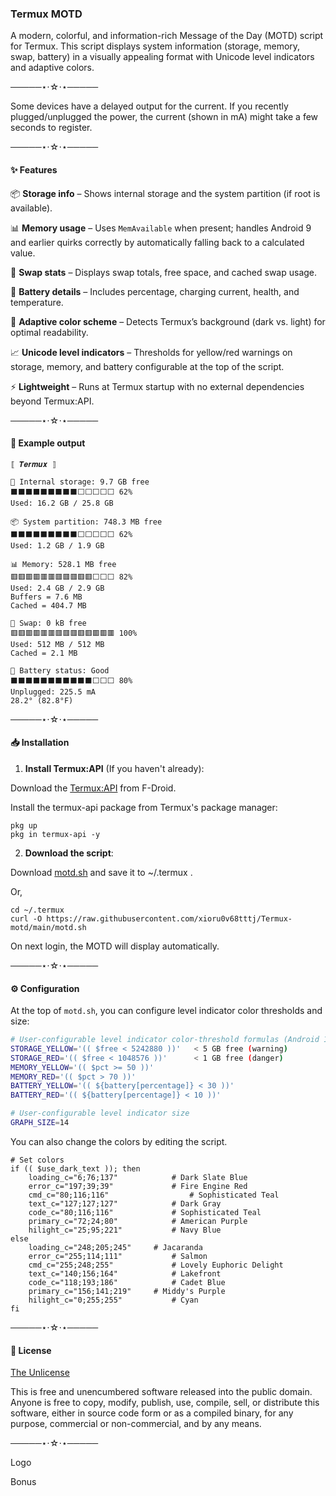 ### Termux MOTD

A modern, colorful, and information-rich Message of the Day (MOTD) script for Termux.
This script displays system information (storage, memory, swap, battery) in a visually appealing format with Unicode level indicators and adaptive colors.

─────⋆⋅☆⋅⋆─────

Some devices have a delayed output for the current.
If you recently plugged/unplugged the power, the current (shown in mA) might take a few seconds to register.

─────⋆⋅☆⋅⋆─────

#### ✨ Features

📦 **Storage info** – Shows internal storage and the system partition (if root is available).

📊 **Memory usage** – Uses `MemAvailable` when present; handles Android 9 and earlier quirks correctly by automatically falling back to a calculated value.

📜 **Swap stats** – Displays swap totals, free space, and cached swap usage.

🔋 **Battery details** – Includes percentage, charging current, health, and temperature.

🎨 **Adaptive color scheme** – Detects Termux’s background (dark vs. light) for optimal readability.

📈 **Unicode level indicators** – Thresholds for yellow/red warnings on storage, memory, and battery configurable at the top of the script.

⚡ **Lightweight** – Runs at Termux startup with no external dependencies beyond Termux:API.

─────⋆⋅☆⋅⋆─────

#### 📸 Example output
```
⟦ 𝑻𝒆𝒓𝒎𝒖𝒙 ⟧

💾 Internal storage: 9.7 GB free
⬛⬛⬛⬛⬛⬛⬛⬛⬛⬜⬜⬜⬜⬜ 62%
Used: 16.2 GB ∕ 25.8 GB

📦 System partition: 748.3 MB free
⬛⬛⬛⬛⬛⬛⬛⬛⬛⬜⬜⬜⬜⬜ 62%
Used: 1.2 GB ∕ 1.9 GB

📊 Memory: 528.1 MB free
🟥🟥🟥🟥🟥🟥🟥🟥🟥🟥🟥⬜⬜⬜ 82%
Used: 2.4 GB ∕ 2.9 GB
Buffers = 7.6 MB
Cached = 404.7 MB

📜 Swap: 0 kB free
🟥🟥🟥🟥🟥🟥🟥🟥🟥🟥🟥🟥🟥🟥 100%
Used: 512 MB ∕ 512 MB
Cached = 2.1 MB

🔋 Battery status: Good
⬛⬛⬛⬛⬛⬛⬛⬛⬛⬛⬛⬜⬜⬜ 80%
Unplugged: 225.5 mA
28.2° (82.8°F)
```

─────⋆⋅☆⋅⋆─────

#### 📥 Installation

1. **Install Termux:API** (If you haven't already):

Download the [Termux:API](https://f-droid.org/en/packages/com.termux.api/) from F-Droid.

Install the termux-api package from Termux's package manager:
```
pkg up
pkg in termux-api -y
```

2. **Download the script**:

Download [motd.sh](https://raw.githubusercontent.com/xioru0v68tttj/Termux-motd/main/motd.sh) and save it to ~/.termux .

Or,

```
cd ~/.termux
curl -O https://raw.githubusercontent.com/xioru0v68tttj/Termux-motd/main/motd.sh
```

On next login, the MOTD will display automatically.

─────⋆⋅☆⋅⋆─────

#### ⚙️ Configuration

At the top of `motd.sh`, you can configure level indicator color thresholds and size:

```bash
# User-configurable level indicator color-threshold formulas (Android 10+):
STORAGE_YELLOW='(( $free < 5242880 ))'   < 5 GB free (warning)
STORAGE_RED='(( $free < 1048576 ))'      < 1 GB free (danger)
MEMORY_YELLOW='(( $pct >= 50 ))'
MEMORY_RED='(( $pct > 70 ))'
BATTERY_YELLOW='(( ${battery[percentage]} < 30 ))'
BATTERY_RED='(( ${battery[percentage]} < 10 ))'

# User-configurable level indicator size
GRAPH_SIZE=14
```

You can also change the colors by editing the script.
```
# Set colors
if (( $use_dark_text )); then
	loading_c="6;76;137"			# Dark Slate Blue
	error_c="197;39;39"				# Fire Engine Red
	cmd_c="80;116;116"					# Sophisticated Teal
	text_c="127;127;127"			# Dark Gray
	code_c="80;116;116"				# Sophisticated Teal
	primary_c="72;24;80"			# American Purple
	hilight_c="25;95;221"			# Navy Blue
else
	loading_c="248;205;245" 	# Jacaranda
	error_c="255;114;111"			# Salmon
	cmd_c="255;248;255"				# Lovely Euphoric Delight
	text_c="140;156;164"			# Lakefront
	code_c="118;193;186"			# Cadet Blue
	primary_c="156;141;219"		# Middy's Purple
	hilight_c="0;255;255"			# Cyan
fi
```
─────⋆⋅☆⋅⋆─────

#### 📜 License

[The Unlicense](https://unlicense.org)

This is free and unencumbered software released into the public domain.
Anyone is free to copy, modify, publish, use, compile, sell, or distribute this software, either in source code form or as a compiled binary, for any purpose, commercial or non-commercial, and by any means.

─────⋆⋅☆⋅⋆─────

Logo

Bonus

